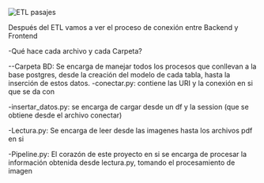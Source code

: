 ![ETL pasajes](https://i.ibb.co/G29XycQ)


Después del ETL vamos a ver el proceso de conexión entre Backend y Frontend

-Qué hace cada archivo y cada Carpeta?

--Carpeta BD:
Se encarga de manejar todos los procesos que conllevan a la base postgres, desde la creación del modelo de cada tabla, hasta la inserción de estos datos.
-conectar.py:
contiene las URI y la conexión en si que se da con

-insertar_datos.py:
se encarga de cargar desde un df y la session (que se obtiene desde el archivo conectar)

-Lectura.py:
Se encarga de leer desde las imagenes hasta los archivos pdf en si

-Pipeline.py:
El corazón de este proyecto en si se encarga de procesar la información obtenida desde lectura.py, tomando el procesamiento de imagen
